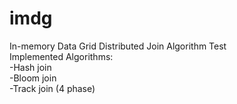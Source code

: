 # imdg
In-memory Data Grid Distributed Join Algorithm Test<br />
Implemented Algorithms:<br />
  -Hash join<br />
  -Bloom join<br />
  -Track join (4 phase)
